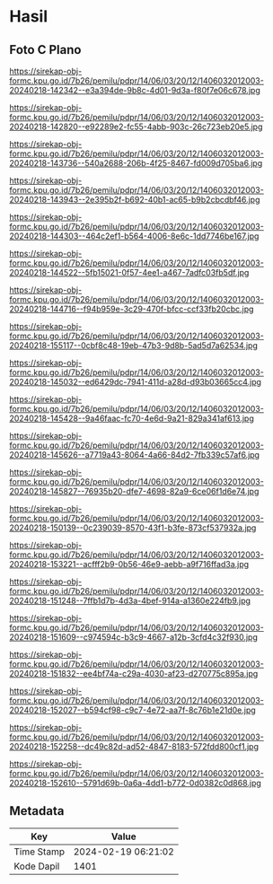 # Hasil

## Foto C Plano

https://sirekap-obj-formc.kpu.go.id/7b26/pemilu/pdpr/14/06/03/20/12/1406032012003-20240218-142342--e3a394de-9b8c-4d01-9d3a-f80f7e06c678.jpg

https://sirekap-obj-formc.kpu.go.id/7b26/pemilu/pdpr/14/06/03/20/12/1406032012003-20240218-142820--e92289e2-fc55-4abb-903c-26c723eb20e5.jpg

https://sirekap-obj-formc.kpu.go.id/7b26/pemilu/pdpr/14/06/03/20/12/1406032012003-20240218-143736--540a2688-206b-4f25-8467-fd009d705ba6.jpg

https://sirekap-obj-formc.kpu.go.id/7b26/pemilu/pdpr/14/06/03/20/12/1406032012003-20240218-143943--2e395b2f-b692-40b1-ac65-b9b2cbcdbf46.jpg

https://sirekap-obj-formc.kpu.go.id/7b26/pemilu/pdpr/14/06/03/20/12/1406032012003-20240218-144303--464c2ef1-b564-4006-8e6c-1dd7746be167.jpg

https://sirekap-obj-formc.kpu.go.id/7b26/pemilu/pdpr/14/06/03/20/12/1406032012003-20240218-144522--5fb15021-0f57-4ee1-a467-7adfc03fb5df.jpg

https://sirekap-obj-formc.kpu.go.id/7b26/pemilu/pdpr/14/06/03/20/12/1406032012003-20240218-144716--f94b959e-3c29-470f-bfcc-ccf33fb20cbc.jpg

https://sirekap-obj-formc.kpu.go.id/7b26/pemilu/pdpr/14/06/03/20/12/1406032012003-20240218-155117--0cbf8c48-19eb-47b3-9d8b-5ad5d7a62534.jpg

https://sirekap-obj-formc.kpu.go.id/7b26/pemilu/pdpr/14/06/03/20/12/1406032012003-20240218-145032--ed6429dc-7941-411d-a28d-d93b03665cc4.jpg

https://sirekap-obj-formc.kpu.go.id/7b26/pemilu/pdpr/14/06/03/20/12/1406032012003-20240218-145428--9a46faac-fc70-4e6d-9a21-829a341af613.jpg

https://sirekap-obj-formc.kpu.go.id/7b26/pemilu/pdpr/14/06/03/20/12/1406032012003-20240218-145626--a7719a43-8064-4a66-84d2-7fb339c57af6.jpg

https://sirekap-obj-formc.kpu.go.id/7b26/pemilu/pdpr/14/06/03/20/12/1406032012003-20240218-145827--76935b20-dfe7-4698-82a9-6ce06f1d6e74.jpg

https://sirekap-obj-formc.kpu.go.id/7b26/pemilu/pdpr/14/06/03/20/12/1406032012003-20240218-150139--0c239039-8570-43f1-b3fe-873cf537932a.jpg

https://sirekap-obj-formc.kpu.go.id/7b26/pemilu/pdpr/14/06/03/20/12/1406032012003-20240218-153221--acfff2b9-0b56-46e9-aebb-a9f716ffad3a.jpg

https://sirekap-obj-formc.kpu.go.id/7b26/pemilu/pdpr/14/06/03/20/12/1406032012003-20240218-151248--7ffb1d7b-4d3a-4bef-914a-a1360e224fb9.jpg

https://sirekap-obj-formc.kpu.go.id/7b26/pemilu/pdpr/14/06/03/20/12/1406032012003-20240218-151609--c974594c-b3c9-4667-a12b-3cfd4c32f930.jpg

https://sirekap-obj-formc.kpu.go.id/7b26/pemilu/pdpr/14/06/03/20/12/1406032012003-20240218-151832--ee4bf74a-c29a-4030-af23-d270775c895a.jpg

https://sirekap-obj-formc.kpu.go.id/7b26/pemilu/pdpr/14/06/03/20/12/1406032012003-20240218-152027--b594cf98-c9c7-4e72-aa7f-8c76b1e21d0e.jpg

https://sirekap-obj-formc.kpu.go.id/7b26/pemilu/pdpr/14/06/03/20/12/1406032012003-20240218-152258--dc49c82d-ad52-4847-8183-572fdd800cf1.jpg

https://sirekap-obj-formc.kpu.go.id/7b26/pemilu/pdpr/14/06/03/20/12/1406032012003-20240218-152610--5791d69b-0a6a-4dd1-b772-0d0382c0d868.jpg


## Metadata

| Key        | Value               |
| ---------- | ------------------- |
| Time Stamp | 2024-02-19 06:21:02 |
| Kode Dapil | 1401                |



